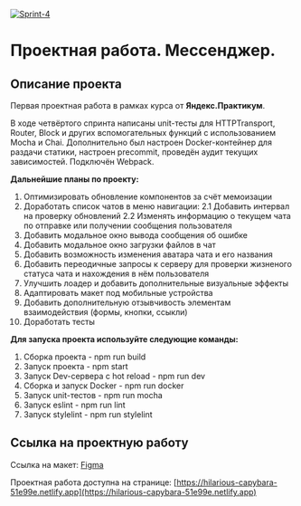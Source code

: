 [![Sprint-4](https://github.com/artiquanta/middle.messenger.praktikum.yandex/actions/workflows/tests.yml/badge.svg?branch=sprint_4)](https://github.com/artiquanta/middle.messenger.praktikum.yandex/actions/workflows/tests.yml)

# Проектная работа. Мессенджер.

## Описание проекта

Первая проектная работа в рамках курса от **Яндекс.Практикум**.

В ходе четвёртого спринта написаны unit-тесты для HTTPTransport, Router, Block и других вспомогательных функций с использованием Mocha и Chai. Дополнительно был настроен Docker-контейнер для раздачи статики, настроен precommit, проведён аудит текущих зависимостей. Подключён Webpack.

**Дальнейшие планы по проекту:**
1. Оптимизировать обновление компонентов за счёт мемоизации
2. Доработать список чатов в меню навигации:
  2.1 Добавить интервал на проверку обновлений
  2.2 Изменять информацию о текущем чата по отправке или получении сообщения пользователя
3. Добавить модальное окно вывода сообщения об ошибке
4. Добавить модальное окно загрузки файлов в чат
5. Добавить возможность изменения аватара чата и его названия
6. Добавить переодичные запросы к серверу для проверки жизненого статуса чата и нахождения в нём пользователя
7. Улучшить лоадер и добавить дополнительные визуальные эффекты
8. Адаптировать макет под мобильные устройства
9. Добавить дополнительную отзывчивость элементам взаимодействия (формы, кнопки, ссыкли)
10. Доработать тесты

**Для запуска проекта используйте следующие команды:**
1. Сборка проекта - npm run build
2. Запуск проекта - npm start
3. Запуск Dev-сервера с hot reload - npm run dev
4. Сборка и запуск Docker - npm run docker
5. Запуск unit-тестов - npm run mocha
6. Запуск eslint - npm run lint
7. Запуск stylelint - npm run stylelint


## Ссылка на проектную работу

Ссылка на макет: [Figma](https://www.figma.com/file/NxHVGyrtVacAGaBIGCJM5D/Messsenger.-Sprint-1?t=0uRgnrCWzty5sfx1-1)

Проектная работа доступна на странице: [https://hilarious-capybara-51e99e.netlify.app](https://hilarious-capybara-51e99e.netlify.app)
